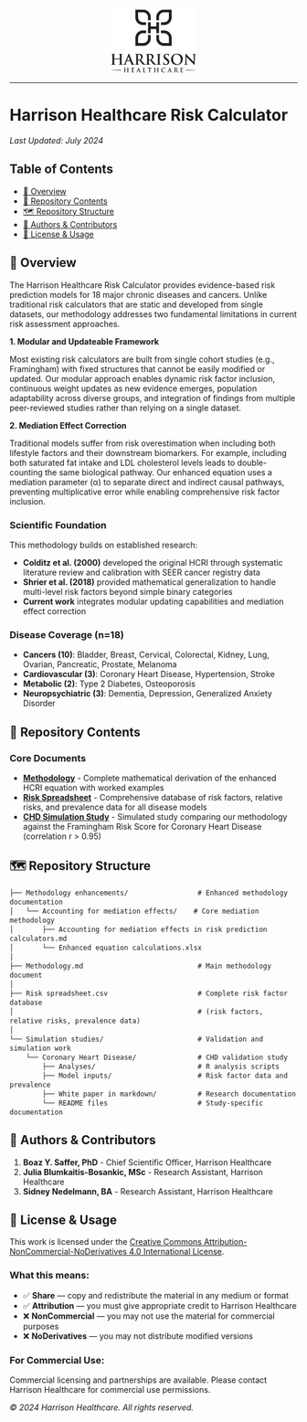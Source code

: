 
<div align="center">
  <img src="harrison logo.jpg" alt="Harrison Healthcare Logo" width="150">
</div>

---

# Harrison Healthcare Risk Calculator

*Last Updated: July 2024*

## Table of Contents

- [🔬 Overview](#-overview)
- [📁 Repository Contents](#-repository-contents)
- [🗺️ Repository Structure](#️-repository-structure)
- [👥 Authors & Contributors](#-authors--contributors)
- [📄 License & Usage](#-license--usage)

## 🔬 Overview

The Harrison Healthcare Risk Calculator provides evidence-based risk prediction models for 18 major chronic diseases and cancers. Unlike traditional risk calculators that are static and developed from single datasets, our methodology addresses two fundamental limitations in current risk assessment approaches.

**1. Modular and Updateable Framework**

Most existing risk calculators are built from single cohort studies (e.g., Framingham) with fixed structures that cannot be easily modified or updated. Our modular approach enables dynamic risk factor inclusion, continuous weight updates as new evidence emerges, population adaptability across diverse groups, and integration of findings from multiple peer-reviewed studies rather than relying on a single dataset.

**2. Mediation Effect Correction**

Traditional models suffer from risk overestimation when including both lifestyle factors and their downstream biomarkers. For example, including both saturated fat intake and LDL cholesterol levels leads to double-counting the same biological pathway. Our enhanced equation uses a mediation parameter (α) to separate direct and indirect causal pathways, preventing multiplicative error while enabling comprehensive risk factor inclusion.

### Scientific Foundation

This methodology builds on established research:
- **Colditz et al. (2000)** developed the original HCRI through systematic literature review and calibration with SEER cancer registry data
- **Shrier et al. (2018)** provided mathematical generalization to handle multi-level risk factors beyond simple binary categories
- **Current work** integrates modular updating capabilities and mediation effect correction

### Disease Coverage (n=18)
- **Cancers (10)**: Bladder, Breast, Cervical, Colorectal, Kidney, Lung, Ovarian, Pancreatic, Prostate, Melanoma
- **Cardiovascular (3)**: Coronary Heart Disease, Hypertension, Stroke  
- **Metabolic (2)**: Type 2 Diabetes, Osteoporosis
- **Neuropsychiatric (3)**: Dementia, Depression, Generalized Anxiety Disorder

## 📁 Repository Contents

### Core Documents
- **[Methodology](./Methodology.md)** - Complete mathematical derivation of the enhanced HCRI equation with worked examples
- **[Risk Spreadsheet](./Risk%20spreadsheet.csv)** - Comprehensive database of risk factors, relative risks, and prevalence data for all disease models
- **[CHD Simulation Study](./Simulation%20studies/Coronary%20Heart%20Disease/White%20paper/CHD%20simulation%20study%20white%20paper.md)** - Simulated study comparing our methodology against the Framingham Risk Score for Coronary Heart Disease (correlation r > 0.95)


## 🗺️ Repository Structure

```
├── Methodology enhancements/                 # Enhanced methodology documentation
│   └── Accounting for mediation effects/    # Core mediation methodology
│       ├── Accounting for mediation effects in risk prediction calculators.md
│       └── Enhanced equation calculations.xlsx
│
├── Methodology.md                            # Main methodology document
│
├── Risk spreadsheet.csv                      # Complete risk factor database
│                                             # (risk factors, relative risks, prevalence data)
│
└── Simulation studies/                       # Validation and simulation work
    └── Coronary Heart Disease/               # CHD validation study
        ├── Analyses/                         # R analysis scripts
        ├── Model inputs/                     # Risk factor data and prevalence
        ├── White paper in markdown/          # Research documentation
        └── README files                      # Study-specific documentation
```

## 👥 Authors & Contributors

1. **Boaz Y. Saffer, PhD** - Chief Scientific Officer, Harrison Healthcare  
2. **Julia Blumkaitis-Bosankic, MSc** - Research Assistant, Harrison Healthcare
3. **Sidney Nedelmann, BA** - Research Assistant, Harrison Healthcare

## 📄 License & Usage

This work is licensed under the [Creative Commons Attribution-NonCommercial-NoDerivatives 4.0 International License](https://creativecommons.org/licenses/by-nc-nd/4.0/).

### What this means:
- ✅ **Share** — copy and redistribute the material in any medium or format
- ✅ **Attribution** — you must give appropriate credit to Harrison Healthcare
- ❌ **NonCommercial** — you may not use the material for commercial purposes
- ❌ **NoDerivatives** — you may not distribute modified versions

### For Commercial Use:
Commercial licensing and partnerships are available. Please contact Harrison Healthcare for commercial use permissions.

*© 2024 Harrison Healthcare. All rights reserved.*